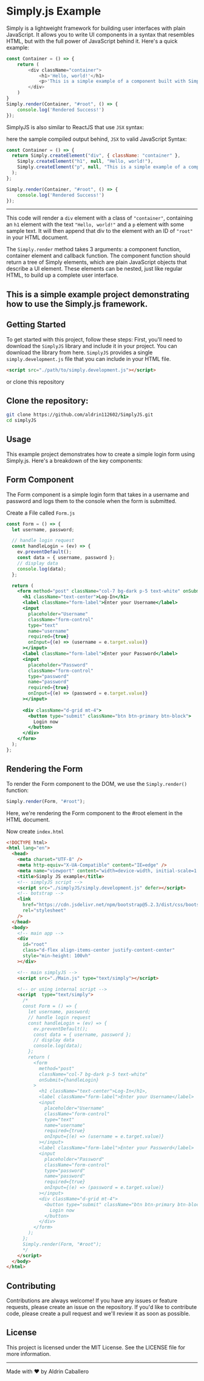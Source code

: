 # Simply.js Example
Simply is a lightweight framework for building user interfaces with plain JavaScript. It allows you to write UI components in a syntax that resembles HTML, but with the full power of JavaScript behind it. Here's a quick example:
```javascript
const Container = () => {
    return (
        <div className="container">
            <h1>'Hello, world!'</h1>
            <p>'This is a simple example of a component built with Simply.'</p>
        </div>
    )
}
Simply.render(Container, "#root", () => {
    console.log('Rendered Success!')
});
```

SimplyJS is also similar to ReactJS that use `JSX` syntax:

here the sample compiled output behind, `JSX` to valid JavaScript Syntax:
```javascript
const Container = () => {
  return Simply.createElement("div", { className: "container" },
    Simply.createElement("h1", null, "Hello, world!"),
    Simply.createElement("p", null, "This is a simple example of a component built with Simply.")
  );
};

Simply.render(Container, "#root", () => {
    console.log('Rendered Success!')
});
```
---
This code will render a `div` element with a class of `"container"`, containing an `h1` element with the text `"Hello, world!"` and a `p` element with some sample text. It will then append that div to the element with an ID of `"root"` in your HTML document.

The `Simply.render` method takes 3 arguments: a component function, container element and callback function. The component function should return a tree of Simply elements, which are plain JavaScript objects that describe a UI element. These elements can be nested, just like regular HTML, to build up a complete user interface.

This is a simple example project demonstrating how to use the Simply.js framework.
---
## Getting Started
To get started with this project, follow these steps:
First, you'll need to download the `SimplyJS` library and include it in your project. You can download the library from here. `SimplyJS` provides a single `simply.development.js` file that you can include in your HTML file.

```html
<script src="./path/to/simply.development.js"></script>
```

or clone this repository
## Clone the repository:
```bash
git clone https://github.com/aldrin112602/SimplyJS.git
cd simplyJS
```

## Usage
This example project demonstrates how to create a simple login form using Simply.js. Here's a breakdown of the key components:

## Form Component
The Form component is a simple login form that takes in a username and password and logs them to the console when the form is submitted.

Create a File called `Form.js`

```jsx
const Form = () => {
  let username, password;

  // handle login request
  const handleLogin = (ev) => {
    ev.preventDefault();
    const data = { username, password };
    // display data
    console.log(data);
  };

  return (
    <form method="post" className="col-7 bg-dark p-5 text-white" onSubmit={handleLogin}>
      <h1 className="text-center">Log-In</h1>
      <label className="form-label">Enter your Username</label>
      <input
        placeholder="Username"
        className="form-control"
        type="text"
        name="username"
        required={true}
        onInput={(e) => (username = e.target.value)}
      ></input>
      <label className="form-label">Enter your Password</label>
      <input
        placeholder="Password"
        className="form-control"
        type="password"
        name="password"
        required={true}
        onInput={(e) => (password = e.target.value)}
      ></input>
      
      <div className="d-grid mt-4">
        <button type="submit" className="btn btn-primary btn-block">
          Login now
        </button>
      </div>
    </form>
  );
};
```

## Rendering the Form
To render the Form component to the DOM, we use the `Simply.render()` function:
```jsx
Simply.render(Form, "#root");
```

Here, we're rendering the Form component to the #root element in the HTML document.

Now create `index.html`
```html
<!DOCTYPE html>
<html lang="en">
  <head>
    <meta charset="UTF-8" />
    <meta http-equiv="X-UA-Compatible" content="IE=edge" />
    <meta name="viewport" content="width=device-width, initial-scale=1.0" />
    <title>Simply JS example</title>
    <!-- simplyJS script -->
    <script src="./simplyJS/simply.development.js" defer></script>
    <!-- botstrap -->
    <link
      href="https://cdn.jsdelivr.net/npm/bootstrap@5.2.3/dist/css/bootstrap.min.css"
      rel="stylesheet"
    />
  </head>
  <body>
    <!-- main app -->
    <div
      id="root"
      class="d-flex align-items-center justify-content-center"
      style="min-height: 100vh"
    ></div>

    <!-- main simplyJS -->
    <script src="./Main.js" type="text/simply"></script>

    <!-- or using internal script -->
    <script  type="text/simply">
      /*
      const Form = () => {
        let username, password;
        // handle login request
        const handleLogin = (ev) => {
          ev.preventDefault();
          const data = { username, password };
          // display data
          console.log(data);
        };
        return (
          <form
            method="post"
            className="col-7 bg-dark p-5 text-white"
            onSubmit={handleLogin}
          >
            <h1 className="text-center">Log-In</h1>,
            <label className="form-label">Enter your Username</label>
            <input
              placeholder="Username"
              className="form-control"
              type="text"
              name="username"
              required={true}
              onInput={(e) => (username = e.target.value)}
            ></input>
            <label className="form-label">Enter your Password</label>
            <input
              placeholder="Password"
              className="form-control"
              type="password"
              name="password"
              required={true}
              onInput={(e) => (password = e.target.value)}
            ></input>
            <div className="d-grid mt-4">
              <button type="submit" className="btn btn-primary btn-block">
                Login now
              </button>
            </div>
          </form>
        );
      };
      Simply.render(Form, "#root");
      */
    </script>
  </body>
</html>

```

## Contributing
Contributions are always welcome! If you have any issues or feature requests, please create an issue on the repository. If you'd like to contribute code, please create a pull request and we'll review it as soon as possible.

## License
This project is licensed under the MIT License. See the LICENSE file for more information.

---
Made with ❤️ by Aldrin Caballero